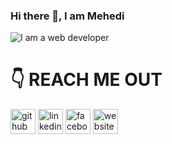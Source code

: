 ### Hi there 👋, I am Mehedi 
 

![I am a web developer](https://i.postimg.cc/YrzCLzhR/github.png)




# 👇 REACH ME OUT


[<img src='https://cdn.jsdelivr.net/npm/simple-icons@3.0.1/icons/github.svg' alt='github' height='40'>](https://github.com/https://github.com/Mehedimid)  [<img src='https://cdn.jsdelivr.net/npm/simple-icons@3.0.1/icons/linkedin.svg' alt='linkedin' height='40'>](https://www.linkedin.com/in/https://www.linkedin.com/in/mehedimid//)  [<img src='https://cdn.jsdelivr.net/npm/simple-icons@3.0.1/icons/facebook.svg' alt='facebook' height='40'>](https://www.facebook.com/facebook.com/mehedimid)  [<img src='https://cdn.jsdelivr.net/npm/simple-icons@3.0.1/icons/icloud.svg' alt='website' height='40'>](mehedimid.surge.sh)  

